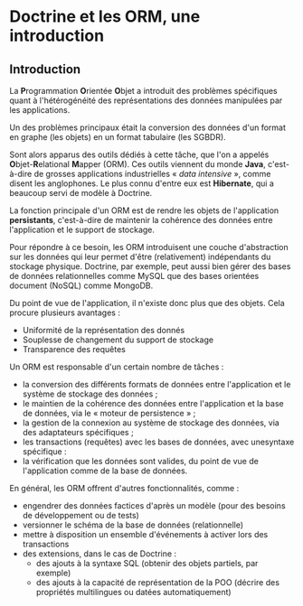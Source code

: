 # Doctrine et les ORM, une introduction

## Introduction

La **P**rogrammation **O**rientée **O**bjet a introduit des problèmes spécifiques quant à l'hétérogénéité des représentations des données manipulées par les applications.

Un des problèmes principaux était la conversion des données d'un format en graphe (les objets) en un format tabulaire (les SGBDR).

Sont alors apparus des outils dédiés à cette tâche, que l'on a appelés **O**bjet-**R**elational **M**apper (ORM). Ces outils viennent du monde **Java**, c'est-à-dire de grosses applications industrielles « _data intensive_ », comme disent les anglophones. Le plus connu d'entre eux est **Hibernate**, qui a beaucoup servi de modèle à Doctrine.

La fonction principale d'un ORM est de rendre les objets de l'application **persistants**, c'est-à-dire de maintenir la cohérence des données entre l'application et le support de stockage.

Pour répondre à ce besoin, les ORM introduisent une couche d'abstraction sur les données qui leur permet d'être (relativement) indépendants du stockage physique. Doctrine, par exemple, peut aussi bien gérer des bases de données relationnelles comme MySQL que des bases orientées document (NoSQL) comme MongoDB.

Du point de vue de l'application, il n'existe donc plus que des objets. Cela procure plusieurs avantages :
- Uniformité de la représentation des donnés
- Souplesse de changement du support de stockage
- Transparence des requêtes

Un ORM est responsable d'un certain nombre de tâches :
- la conversion des différents formats de données entre l'application et le système de stockage des données ;
- le maintien de la cohérence des données entre l'application et la base de données, via le « moteur de persistence » ;
- la gestion de la connexion au système de stockage des données, via des adaptateurs spécifiques ;
- les transactions (requêtes) avec les bases de données, avec unesyntaxe spécifique :
- la vérification que les données sont valides, du point de vue de l'application comme de la base de données.

En général, les ORM offrent d'autres fonctionnalités, comme :
- engendrer des données factices d'après un modèle (pour des besoins de développement ou de tests)
- versionner le schéma de la base de données (relationnelle)
- mettre à disposition un ensemble d'événements à activer lors des transactions
- des extensions, dans le cas de Doctrine :
  - des ajouts à la syntaxe SQL (obtenir des objets partiels, par exemple)
  - des ajouts à la capacité de représentation de la POO (décrire des propriétés multilingues ou datées automatiquement)
